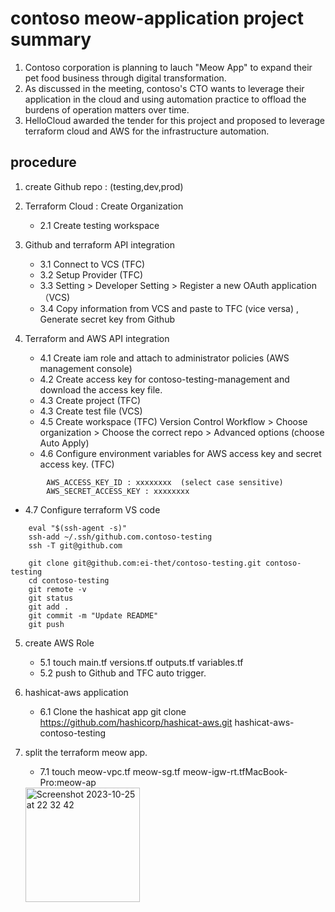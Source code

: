 # contoso meow-application project summary
1. Contoso corporation is planning to lauch "Meow App" to expand their pet food business through digital transformation.
2. As discussed in the meeting, contoso's CTO wants to leverage their application in the cloud and using automation practice to offload the burdens of operation matters over time.
3. HelloCloud awarded the tender for this project and proposed to leverage terraform cloud and AWS for the infrastructure automation.

## procedure
1. create Github repo : (testing,dev,prod)
2. Terraform Cloud : Create Organization
   - 2.1 Create testing workspace

3. Github and terraform API integration
   - 3.1 Connect to VCS (TFC)
   - 3.2 Setup Provider (TFC)
   - 3.3 Setting > Developer Setting > Register a new OAuth application （VCS)
   - 3.4 Copy information from VCS and paste to TFC (vice versa) , Generate secret key from Github

4. Terraform and AWS API integration
   - 4.1 Create iam role and attach to administrator policies (AWS management console)
   - 4.2 Create access key for contoso-testing-management and download the access key file.
   - 4.3 Create project (TFC)
   - 4.3 Create test file (VCS)
   - 4.5 Create workspace (TFC)
        Version Control Workflow > Choose organization > Choose the correct repo > Advanced options (choose Auto Apply)
   - 4.6 Configure environment variables for AWS access key and secret access key. (TFC)
```        
        AWS_ACCESS_KEY_ID : xxxxxxxx  (select case sensitive)
        AWS_SECRET_ACCESS_KEY : xxxxxxxx 
```
   - 4.7 Configure terraform VS code
```
    eval "$(ssh-agent -s)"
    ssh-add ~/.ssh/github.com.contoso-testing
    ssh -T git@github.com

    git clone git@github.com:ei-thet/contoso-testing.git contoso-testing
    cd contoso-testing
    git remote -v
    git status
    git add .
    git commit -m "Update README"
    git push
```    

5. create AWS Role
   - 5.1 touch main.tf versions.tf outputs.tf variables.tf
   - 5.2 push to Github and TFC auto trigger.

6. hashicat-aws application
   - 6.1 Clone the hashicat app
    git clone https://github.com/hashicorp/hashicat-aws.git hashicat-aws-contoso-testing

7. split the terraform meow app.
   - 7.1 touch meow-vpc.tf meow-sg.tf meow-igw-rt.tfMacBook-Pro:meow-ap

    <img width="183" alt="Screenshot 2023-10-25 at 22 32 42" src="https://github.com/eimon-github-testing/contoso-testing/assets/142704627/884db8e9-0092-4d24-9f97-21c8b091d9ae">
